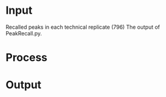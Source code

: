 
# Input
Recalled peaks in each technical replicate (796)
The output of PeakRecall.py.
# Process
# Output
<!--stackedit_data:
eyJoaXN0b3J5IjpbLTEzODczNzY4OThdfQ==
-->